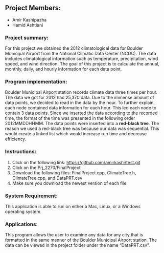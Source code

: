 ## Project Members:
* Amir Kashipazha
* Hamid Ashtiani

### Project summary:
For this project we obtained the 2012 climatological data for Boulder Municipal Airport from the National Climatic Data Center (NCDC). The data includes climatological information such as temperature, precipitation, wind speed, and wind direction. The goal of this project is to calculate the annual, monthly, daily, and hourly information for each data point.

### Program implementation:
Boulder Municipal Airport station records climate data three times per hour. The data we got for 2012 had 25,370 data. Due to the immense amount of data points, we decided to read in the data by the hour. To further explain, each node contained data information for each hour. This led each node to contain 3 data points. Since we inserted the data according to the recorded time, the format of the time was presented in the following order 2012MMDDHHMM.
The data points were inserted into a **red-black tree**. The reason we used a red-black tree was because our data was sequential. This would create a linked list which would increase run time and decrease efficiency. 

### Instructions:
1) Click on the following link: https://github.com/amirkashi/test.git
2) Click on the Prj_2270/FinalProject 
3) Download the following files: FinalProject.cpp, ClimateTree.h, ClimateTree.cpp, and DataPRT.csv
4) Make sure you download the newest version of each file

### System Requirement:
This application is able to run on either a Mac, Linux, or a Windows operating system.  

### Applications:
This program allows the user to examine any data for any city that is formatted in the same manner of the Boulder Municipal Airport station.
The data can be viewed in the project folder under the name “DataPRT.csv”.

